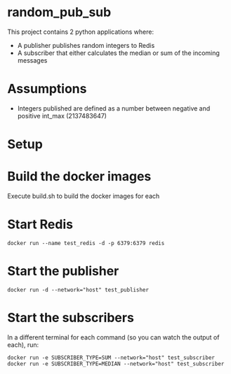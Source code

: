 # random_pub_sub
This project contains 2 python applications where:
* A publisher publishes random integers to Redis
* A subscriber that either calculates the median or sum of the incoming messages

# Assumptions
* Integers published are defined as a number between negative and positive int_max (2137483647)

# Setup
# Build the docker images
Execute build.sh to build the docker images for each

# Start Redis
```
docker run --name test_redis -d -p 6379:6379 redis
```

# Start the publisher
```
docker run -d --network="host" test_publisher
```

# Start the subscribers
In a different terminal for each command (so you can watch the output of each), run:
```
docker run -e SUBSCRIBER_TYPE=SUM --network="host" test_subscriber
docker run -e SUBSCRIBER_TYPE=MEDIAN --network="host" test_subscriber
```

